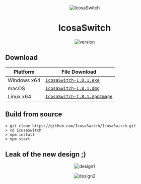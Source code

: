 <p align="center"><img src="https://github.com/Pharuxtan/IcosaSwitch/raw/master/icosaswitch.png" alt="IcosaSwitch"></p>

<h1 align="center">IcosaSwitch</h1>

<p align="center">
  <img src="https://img.shields.io/badge/Version-1.8.1-%23e60012?style=for-the-badge" alt="version"> 
</p>

## Download

| Platform | File Download |
| -------- | ---- |
| Windows x64 | [`IcosaSwitch-1.8.1.exe`](https://github.com/Pharuxtan/IcosaSwitch/releases/download/v1.8.1/IcosaSwitch-1.8.1.exe) |
| macOS | [`IcosaSwitch-1.8.1.dmg`](https://github.com/Pharuxtan/IcosaSwitch/releases/download/v1.8.1/IcosaSwitch-1.8.1.dmg) |
| Linux x64 | [`IcosaSwitch-1.8.1.AppImage`](https://github.com/Pharuxtan/IcosaSwitch/releases/download/v1.8.1/IcosaSwitch-1.8.1.AppImage) |

## Build from source

```console
> git clone https://github.com/IcosaSwitch/IcosaSwitch.git
> cd IcosaSwitch
> npm install
> npm start
```
## Leak of the new design ;)

<p align="center"><img src="https://github.com/Pharuxtan/IcosaSwitch/raw/master/design1.png" alt="design1"></p>
<p align="center"><img src="https://github.com/Pharuxtan/IcosaSwitch/raw/master/design2.png" alt="design2"></p>
